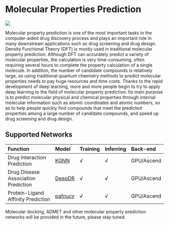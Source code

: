 # Molecular Properties Prediction

<a href="https://gitee.com/mindspore/docs/blob/r2.0.0-alpha/docs/mindsponge/docs/source_en/user/property_prediction.md" target="_blank"><img src="https://mindspore-website.obs.cn-north-4.myhuaweicloud.com/website-images/master/resource/_static/logo_source_en.png"></a>

Molecular property prediction is one of the most important tasks in the computer-aided drug discovery process and plays an important role in many downstream applications such as drug screening and drug design. Density Functional Theory (DFT) is mostly used in traditional molecular property prediction. Although DFT can accurately predict a variety of molecular properties, the calculation is very time-consuming, often requiring several hours to complete the property calculation of a single molecule. In addition, the number of candidate compounds is relatively large, so using traditional quantum chemistry methods to predict molecular properties needs to pay huge resources and time costs. Thanks to the rapid development of deep learning, more and more people begin to try to apply deep learning to the field of molecular property prediction. Its main purpose is to predict molecular physical and chemical properties through internal molecular information such as atomic coordinates and atomic numbers, so as to help people quickly find compounds that meet the predicted properties among a large number of candidate compounds, and speed up drug screening and drug design.

## Supported Networks

| Function            | Model                  | Training | Inferring | Back-end       |
| :------------- | :-------------------- | :--- | :--- | :-------- |
| Drug Interaction Prediction | [KGNN](https://gitee.com/mindspore/mindscience/blob/r0.2.0-alpha/MindSPONGE/applications/research/KGNN/README.md#)     | √    | √   | GPU/Ascend |
| Drug Disease Association Prediction | [DeepDR](https://gitee.com/mindspore/mindscience/blob/r0.2.0-alpha/MindSPONGE/applications/research/DeepDR/README.en.md#) | √    | √   | GPU/Ascend |
| Protein-Ligand Affinity Prediction | [pafnucy](https://gitee.com/mindspore/mindscience/blob/r0.2.0-alpha/MindSPONGE/applications/research/pafnucy/README.md#) | √   | √   | GPU/Ascend |

Molecular docking, ADMET and other molecular property prediction networks will be provided in the future, please stay tuned.
